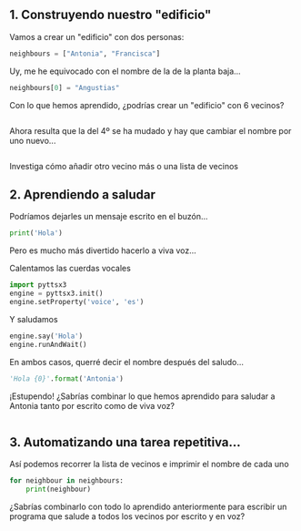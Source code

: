 
## 1. Construyendo nuestro "edificio"

Vamos a crear un "edificio" con dos personas:


```python
neighbours = ["Antonia", "Francisca"]
```

Uy, me he equivocado con el nombre de la de la planta baja...


```python
neighbours[0] = "Angustias"
```

Con lo que hemos aprendido, ¿podrías crear un "edificio" con 6 vecinos?


```python

```

Ahora resulta que la del 4º se ha mudado y hay que cambiar el nombre por uno nuevo... 


```python

```

Investiga cómo añadir otro vecino más o una lista de vecinos

## 2. Aprendiendo a saludar

Podríamos dejarles un mensaje escrito en el buzón...


```python
print('Hola')
```

Pero es mucho más divertido hacerlo a viva voz...

Calentamos las cuerdas vocales


```python
import pyttsx3
engine = pyttsx3.init()
engine.setProperty('voice', 'es')
```

Y saludamos


```python
engine.say('Hola')   
engine.runAndWait()
```

En ambos casos, querré decir el nombre después del saludo...


```python
'Hola {0}'.format('Antonia')
```

¡Estupendo! ¿Sabrías combinar lo que hemos aprendido para saludar a Antonia tanto por escrito como de viva voz?


```python

```

## 3. Automatizando una tarea repetitiva...

Así podemos recorrer la lista de vecinos e imprimir el nombre de cada uno


```python
for neighbour in neighbours:
    print(neighbour)
```

¿Sabrías combinarlo con todo lo aprendido anteriormente para escribir un programa que salude a todos los vecinos por escrito y en voz?


```python

```
